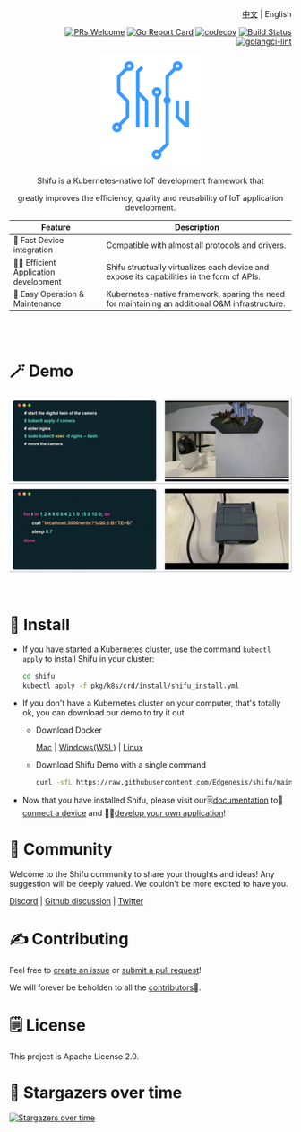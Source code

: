 <div align="right">

[中文](README-zh.md) | English

[![PRs Welcome](https://img.shields.io/badge/PRs-welcome-brightgreen.svg?style=flat&logo=github&color=2370ff&labelColor=454545)](http://makeapullrequest.com)
[![Go Report Card](https://goreportcard.com/badge/github.com/Edgenesis/shifu)](https://goreportcard.com/report/github.com/Edgenesis/shifu)
[![codecov](https://codecov.io/gh/Edgenesis/shifu/branch/main/graph/badge.svg?token=OX2UN22O3Z)](https://codecov.io/gh/Edgenesis/shifu)
[![Build Status](https://dev.azure.com/Edgenesis/shifu/_apis/build/status/shifu-build-muiltistage?branchName=main)](https://dev.azure.com/Edgenesis/shifu/_build/latest?definitionId=19&branchName=main)
[![golangci-lint](https://github.com/Edgenesis/shifu/actions/workflows/golangci-lint.yml/badge.svg)](https://github.com/Edgenesis/shifu/actions/workflows/golangci-lint.yml)

</div>

<div align="center">

<img width="200px" src="./img/shifu-logo.svg"></img>


Shifu is a Kubernetes-native IoT development framework that 

greatly improves the efficiency, quality and reusability of IoT application development.


|Feature|Description |
|---|---|
|🔌 Fast Device integration &nbsp;&nbsp;&nbsp;&nbsp;&nbsp;&nbsp;&nbsp;&nbsp;|Compatible with almost all protocols and drivers.|
|👨‍💻 Efficient Application development|Shifu structually virtualizes each device and expose its capabilities in the form of APIs.|
|🔧 Easy Operation & Maintenance|Kubernetes-native framework, sparing the need for maintaining an additional O&M infrastructure.|
</div>
<br/><br/>

# 🪄 Demo
<div align="center">
<img width="900px" src="./img/demo-camera.gif"></img>
<img width="900px" src="./img/demo-plc.gif"></img>
</div>
<br/><br/>

# 🔧 Install

- If you have started a Kubernetes cluster, use the command `kubectl apply` to install Shifu in your cluster:

    ```sh
    cd shifu
    kubectl apply -f pkg/k8s/crd/install/shifu_install.yml
    ```

- If you don't have a Kubernetes cluster on your computer, that's totally ok, you can download our demo to try it out.
  - Download Docker
  
    [Mac](https://docs.docker.com/desktop/install/mac-install/) | [Windows(WSL)](https://docs.docker.com/desktop/install/windows-install/) | [Linux](https://docs.docker.com/desktop/install/linux-install/)
  - Download Shifu Demo with a single command
    ```sh
    curl -sfL https://raw.githubusercontent.com/Edgenesis/shifu/main/test/scripts/shifu-demo-install.sh | sudo sh -
    ```

- Now that you have installed Shifu, please visit our🗒️[documentation](https://shifu.run/docs/) to🔌[connect a device](https://shifu.run/docs/guides/cases/) and 👨‍💻[develop your own application](https://shifu.run/docs/guides/application/)!

# 💖 Community

Welcome to the Shifu community to share your thoughts and ideas! Any suggestion will be deeply valued.
We couldn't be more excited to have you.

[Discord](https://discord.com/channels/1024601454306136074/1039472165399052339) | [Github discussion](https://github.com/Edgenesis/shifu/discussions) | [Twitter](https://twitter.com/ShifuFramework)

# ✍️ Contributing
Feel free to [create an issue](https://github.com/Edgenesis/shifu/issues/new/choose) or [submit a pull request](https://github.com/Edgenesis/shifu/pulls)!

We will forever be beholden to all the [contributors](https://github.com/Edgenesis/shifu/graphs/contributors)🥰.

# 🗒️ License
This project is Apache License 2.0.

# 🌟 Stargazers over time

[![Stargazers over time](https://starchart.cc/Edgenesis/shifu.svg)](https://starchart.cc/Edgenesis/shifu)